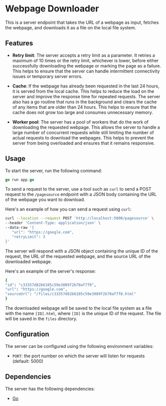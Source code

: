 # Webpage Downloader

This is a server endpoint that takes the URL of a webpage as input, fetches the webpage, and downloads it as a file on the local file system.

## Features

- **Retry limit**: The server accepts a retry limit as a parameter. It retries a maximum of 10 times or the retry limit, whichever is lower, before either successfully downloading the webpage or marking the page as a failure. This helps to ensure that the server can handle intermittent connectivity issues or temporary server errors.

- **Cache**: If the webpage has already been requested in the last 24 hours, it is served from the local cache. This helps to reduce the load on the server and improve the response time for repeated requests. The server also has a go routine that runs in the background and clears the cache of any items that are older than 24 hours. This helps to ensure that the cache does not grow too large and consumes unnecessary memory.

- **Worker pool**: The server has a pool of workers that do the work of downloading the requested webpage. This allows the server to handle a large number of concurrent requests while still limiting the number of actual requests to download the webpages. This helps to prevent the server from being overloaded and ensures that it remains responsive.

## Usage

To start the server, run the following command:

```go
go run app.go
```


To send a request to the server, use a tool such as `curl` to send a POST request to the `/pagesource` endpoint with a JSON body containing the URL of the webpage you want to download.

Here's an example of how you can send a request using `curl`:

```bash
curl --location --request POST 'http://localhost:5000/pagesource' \
--header 'Content-Type: application/json' \
--data-raw '{
   "url": "https://google.com",
   "retryLimit": 3
}'
```


The server will respond with a JSON object containing the unique ID of the request, the URL of the requested webpage, and the source URL of the downloaded webpage.

Here's an example of the server's response:

```bash
{
"id": "c33357d82b6105c59e3089f2b70af7f8",
"url": "https://google.com",
"sourceUrl": "/files/c33357d82b6105c59e3089f2b70af7f8.html"
}
```

The downloaded webpage will be saved to the local file system as a file with the name `[ID].html`, where `[ID]` is the unique ID of the request. The file will be saved in the `files` directory.

## Configuration

The server can be configured using the following environment variables:

- `PORT`: the port number on which the server will listen for requests (default: 5000)

## Dependencies

The server has the following dependencies:

- [Go](https://golang.org/)

